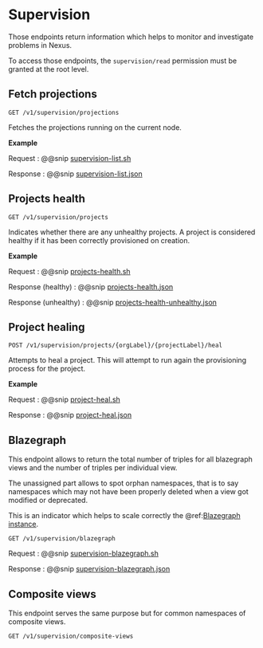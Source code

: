 # Supervision

Those endpoints return information which helps to monitor and investigate problems in Nexus.

To access those endpoints, the `supervision/read` permission must be granted at the root level.

## Fetch projections

```
GET /v1/supervision/projections
```

Fetches the projections running on the current node.

**Example**

Request
:   @@snip [supervision-list.sh](assets/supervision/supervision-list.sh)

Response
:   @@snip [supervision-list.json](assets/supervision/supervision-list.json)

## Projects health

```
GET /v1/supervision/projects
```

Indicates whether there are any unhealthy projects. A project is considered healthy if it has been correctly provisioned
on creation.

**Example**

Request
:   @@snip [projects-health.sh](assets/supervision/projects-health.sh)

Response (healthy)
:   @@snip [projects-health.json](assets/supervision/projects-health.json)

Response (unhealthy)
:   @@snip [projects-health-unhealthy.json](assets/supervision/projects-health-unhealthy.json)

## Project healing

```
POST /v1/supervision/projects/{orgLabel}/{projectLabel}/heal
```

Attempts to heal a project. This will attempt to run again the provisioning process for the project.

**Example**

Request
:   @@snip [project-heal.sh](assets/supervision/project-heal.sh)

Response
:   @@snip [project-heal.json](assets/supervision/project-heal.json)

## Blazegraph

This endpoint allows to return the total number of triples for all blazegraph views 
and the number of triples per individual view.

The unassigned part allows to spot orphan namespaces, that is to say namespaces which may not have been properly deleted
when a view got modified or deprecated.

This is an indicator which helps to scale correctly the @ref:[Blazegraph instance](../../getting-started/running-nexus/blazegraph.md).

```
GET /v1/supervision/blazegraph
```

Request
:   @@snip [supervision-blazegraph.sh](assets/supervision/supervision-blazegraph.sh)

Response
:   @@snip [supervision-blazegraph.json](assets/supervision/supervision-blazegraph.json)

## Composite views

This endpoint serves the same purpose but for common namespaces of composite views.

```
GET /v1/supervision/composite-views
```
